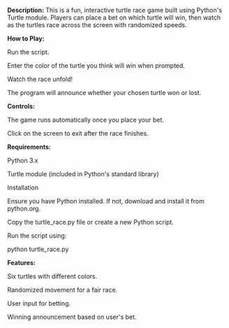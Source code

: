 **Description:**
This is a fun, interactive turtle race game built using Python's Turtle module. Players can place a bet on which turtle will win, then watch as the turtles race across the screen with randomized speeds.


**How to Play:**

Run the script.

Enter the color of the turtle you think will win when prompted.

Watch the race unfold!

The program will announce whether your chosen turtle won or lost.




**Controls:**

The game runs automatically once you place your bet.

Click on the screen to exit after the race finishes.


**Requirements:**

Python 3.x

Turtle module (included in Python's standard library)

Installation

Ensure you have Python installed. If not, download and install it from python.org.

Copy the turtle_race.py file or create a new Python script.

Run the script using:

python turtle_race.py


**Features:**

Six turtles with different colors.

Randomized movement for a fair race.

User input for betting.

Winning announcement based on user's bet.
